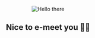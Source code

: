 <p align="center">
  <img src="https://nerdist.com/wp-content/uploads/2017/08/Obi-Wan-Hello-08182017.gif" alt="Hello there">
</p>
<h2 align="center">Nice to e-meet you 🤝🏻<h2>
